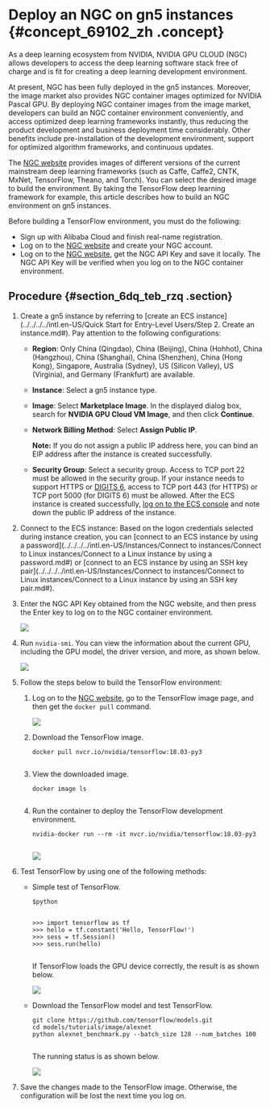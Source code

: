 # Deploy an NGC on gn5 instances {#concept_69102_zh .concept}

As a deep learning ecosystem from NVIDIA, NVIDIA GPU CLOUD \(NGC\) allows developers to access the deep learning software stack free of charge and is fit for creating a deep learning development environment.

At present, NGC has been fully deployed in the gn5 instances. Moreover, the image market also provides NGC container images optimized for NVIDIA Pascal GPU. By deploying NGC container images from the image market, developers can build an NGC container environment conveniently, and access optimized deep learning frameworks instantly, thus reducing the product development and business deployment time considerably. Other benefits include pre-installation of the development environment, support for optimized algorithm frameworks, and continuous updates.

The [NGC website](https://ngc.nvidia.com) provides images of different versions of the current mainstream deep learning frameworks \(such as Caffe, Caffe2, CNTK, MxNet, TensorFlow, Theano, and Torch\). You can select the desired image to build the environment. By taking the TensorFlow deep learning framework for example, this article describes how to build an NGC environment on gn5 instances.

Before building a TensorFlow environment, you must do the following:

-   Sign up with Alibaba Cloud and finish real-name registration.
-   Log on to the [NGC website](https://ngc.nvidia.com/signup/register) and create your NGC account.
-   Log on to the [NGC website](https://ngc.nvidia.com/signin/email), get the NGC API Key and save it locally. The NGC API Key will be verified when you log on to the NGC container environment.

## Procedure {#section_6dq_teb_rzq .section}

1.  Create a gn5 instance by referring to [create an ECS instance](../../../../intl.en-US/Quick Start for Entry-Level Users/Step 2. Create an instance.md#). Pay attention to the following configurations:

    -   **Region**: Only China \(Qingdao\), China \(Beijing\), China \(Hohhot\), China \(Hangzhou\), China \(Shanghai\), China \(Shenzhen\), China \(Hong Kong\), Singapore, Australia \(Sydney\), US \(Silicon Valley\), US \(Virginia\), and Germany \(Frankfurt\) are available.
    -   **Instance**: Select a gn5 instance type.
    -   **Image**: Select **Marketplace Image**. In the displayed dialog box, search for **NVIDIA GPU Cloud VM Image**, and then click **Continue**.
    -   **Network Billing Method**: Select **Assign Public IP**.

        **Note:** If you do not assign a public IP address here, you can bind an EIP address after the instance is created successfully.

    -   **Security Group**: Select a security group. Access to TCP port 22 must be allowed in the security group. If your instance needs to support HTTPS or [DIGITS 6](https://developer.nvidia.com/digits), access to TCP port 443 \(for HTTPS\) or TCP port 5000 \(for DIGITS 6\) must be allowed.
    After the ECS instance is created successfully, [log on to the ECS console](https://ecs.console.aliyun.com/#/home) and note down the public IP address of the instance.

2.  Connect to the ECS instance: Based on the logon credentials selected during instance creation, you can [connect to an ECS instance by using a password](../../../../intl.en-US/Instances/Connect to instances/Connect to Linux instances/Connect to a Linux instance by using a password.md#) or [connect to an ECS instance by using an SSH key pair](../../../../intl.en-US/Instances/Connect to instances/Connect to Linux instances/Connect to a Linux instance by using an SSH key pair.md#).
3.  Enter the NGC API Key obtained from the NGC website, and then press the Enter key to log on to the NGC container environment.

    ![](http://static-aliyun-doc.oss-cn-hangzhou.aliyuncs.com/assets/img/9837/156618371511904_en-US.png)

4.  Run `nvidia-smi`. You can view the information about the current GPU, including the GPU model, the driver version, and more, as shown below.

    ![](http://static-aliyun-doc.oss-cn-hangzhou.aliyuncs.com/assets/img/9837/156618371511905_en-US.png)

5.  Follow the steps below to build the TensorFlow environment:
    1.  Log on to the [NGC website](https://ngc.nvidia.com/signin/email), go to the TensorFlow image page, and then get the `docker pull` command.

        ![](http://static-aliyun-doc.oss-cn-hangzhou.aliyuncs.com/assets/img/9837/156618371611906_en-US.png)

    2.  Download the TensorFlow image.

        ``` {#codeblock_ihr_ukz_tfe .language-bash}
        docker pull nvcr.io/nvidia/tensorflow:18.03-py3
        							
        ```

    3.  View the downloaded image.

        ``` {#codeblock_tf5_ci8_4xs .language-bash}
        docker image ls
        							
        ```

    4.  Run the container to deploy the TensorFlow development environment.

        ``` {#codeblock_oa2_vx4_ofa .language-bash}
        nvidia-docker run --rm -it nvcr.io/nvidia/tensorflow:18.03-py3
        							
        ```

        ![](http://static-aliyun-doc.oss-cn-hangzhou.aliyuncs.com/assets/img/9837/156618371611907_en-US.png)

6.  Test TensorFlow by using one of the following methods:
    -   Simple test of TensorFlow.

        ``` {#codeblock_xhf_fya_pvn .language-bash}
        $python
        							
        ```

        ``` {#codeblock_rvn_261_nwd .language-python}
        >>> import tensorflow as tf
        >>> hello = tf.constant('Hello, TensorFlow!')
        >>> sess = tf.Session()
        >>> sess.run(hello)
        							
        ```

        If TensorFlow loads the GPU device correctly, the result is as shown below.

        ![](http://static-aliyun-doc.oss-cn-hangzhou.aliyuncs.com/assets/img/9837/156618371611908_en-US.png)

    -   Download the TensorFlow model and test TensorFlow.

        ``` {#codeblock_vq3_2c1_ilt .language-bash}
        git clone https://github.com/tensorflow/models.git
        cd models/tutorials/image/alexnet
        python alexnet_benchmark.py --batch_size 128 --num_batches 100
        							
        ```

        The running status is as shown below.

        ![](http://static-aliyun-doc.oss-cn-hangzhou.aliyuncs.com/assets/img/9837/156618371611909_en-US.png)

7.  Save the changes made to the TensorFlow image. Otherwise, the configuration will be lost the next time you log on.

